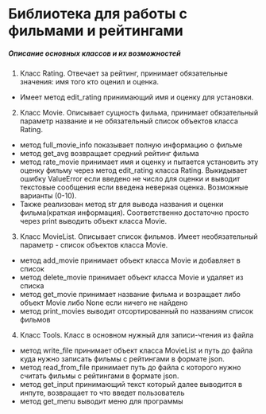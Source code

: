 # Библиотека для работы с фильмами и рейтингами
##### Описание основных классов и их возможностей
1. Класс Rating. Отвечает за рейтинг, принимает обязательные значения: имя того кто оценил и оценка.
* Имеет метод edit_rating принимающий имя и оценку для установки.
2. Класс Movie. Описывает сущность фильма, принимает обязательный параметр название и не обязательный список объектов класса Rating.
* метод full_movie_info показывает полную информацию о фильме
* метод get_avg возвращает средний рейтинг фильма 
* метод rate_movie принимает имя и оценку и пытается установить эту оценку фильму через метод edit_rating класса Rating. Выкидывает ошибку ValueError если введено не число для оценки и выводит текстовые сообщения если введена неверная оценка. Возможные варианты (0-10).
* Также реализован метод str для вывода названия и оценки фильма(краткая информация). Соответственно достаточно просто через print выводить объект класса Movie.
3. Класс MovieList. Описывает список фильмов. Имеет необязательный параметр - список объектов класса Movie.
* метод add_movie принимает объект класса Movie и добавляет в список
* метод delete_movie принимает объект класса Movie и удаляет из списка
* метод get_movie принимает название фильма и возращает либо объект Movie либо None если ничего не найдено
* метод print_movies выводит отсортированный по названиям список фильмов
4. Класс Tools. Класс в основном нужный для записи-чтения из файла
* метод write_file принимает объект класса MovieList и путь до файла куда нужно записать фильмы с рейтингами в формате json.
* метод read_from_file принимает путь до файла с которого нужно считать фильмы с рейтингами в формате json.
* метод get_input принимающий текст который далее выводится в инпуте, возвращает то что введет пользователь
* метод get_menu выводит меню для программы